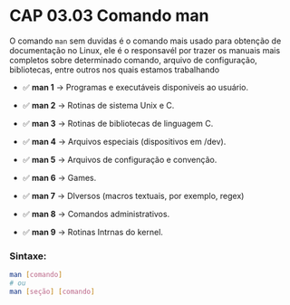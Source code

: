 # CAP 03.03 Comando man

O comando `man`  sem duvidas é o comando mais usado para obtenção de documentação no Linux, ele é o responsavél por trazer os manuais mais completos sobre determinado comando, arquivo de configuração, bibliotecas, entre outros nos quais estamos trabalhando

 * :white_check_mark: **man 1** -> Programas e executáveis disponiveis ao usuário.

 * :white_check_mark: **man 2** -> Rotinas de sistema Unix e C.

 * :white_check_mark: **man 3** -> Rotinas de bibliotecas de linguagem C.

 * :white_check_mark: **man 4** -> Arquivos especiais (dispositivos em /dev).

 * :white_check_mark: **man 5** -> Arquivos de configuração e convenção.

 * :white_check_mark: **man 6** -> Games.

 * :white_check_mark: **man 7** -> DIversos (macros textuais, por exemplo, regex)
 
 * :white_check_mark: **man 8** -> Comandos administrativos.
  
 * :white_check_mark: **man 9** -> Rotinas Intrnas do kernel.


### Sintaxe:

```bash
man [comando]
# ou
man [seção] [comando]
```
